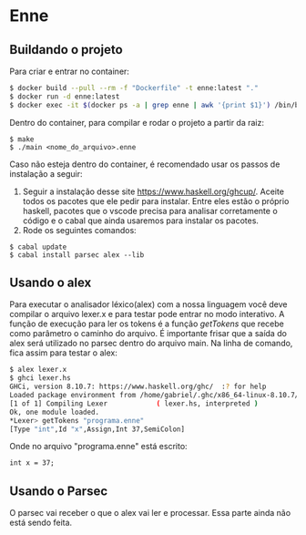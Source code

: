 # Enne

## Buildando o projeto

Para criar e entrar no container:

```bash
$ docker build --pull --rm -f "Dockerfile" -t enne:latest "."
$ docker run -d enne:latest
$ docker exec -it $(docker ps -a | grep enne | awk '{print $1}') /bin/bash
```

Dentro do container, para compilar e rodar o projeto a partir da raiz:

```
$ make
$ ./main <nome_do_arquivo>.enne
```

Caso não esteja dentro do container, é recomendado usar os passos de instalação a seguir:

1. Seguir a instalação desse site https://www.haskell.org/ghcup/. Aceite todos os pacotes que ele pedir para instalar. Entre eles estão o próprio haskell, pacotes que o vscode precisa para analisar corretamente o código e o cabal que ainda usaremos para instalar os pacotes.
2. Rode os seguintes comandos:
```
$ cabal update
$ cabal install parsec alex --lib
```

## Usando o alex

Para executar o analisador léxico(alex) com a nossa linguagem você deve compilar o arquivo lexer.x e para testar pode entrar no modo interativo. A função de execução para ler os tokens é a função <i>getTokens</i> que recebe como parâmetro o caminho do arquivo. É importante frisar que a saída do alex será utilizado no parsec dentro do arquivo main. Na linha de comando, fica assim para testar o alex:

```bash
$ alex lexer.x
$ ghci lexer.hs
GHCi, version 8.10.7: https://www.haskell.org/ghc/  :? for help
Loaded package environment from /home/gabriel/.ghc/x86_64-linux-8.10.7/environments/default
[1 of 1] Compiling Lexer            ( lexer.hs, interpreted )
Ok, one module loaded.
*Lexer> getTokens "programa.enne"
[Type "int",Id "x",Assign,Int 37,SemiColon]
```

Onde no arquivo "programa.enne" está escrito:

```
int x = 37;
```

## Usando o Parsec

O parsec vai receber o que o alex vai ler e processar. Essa parte ainda não está sendo feita.
